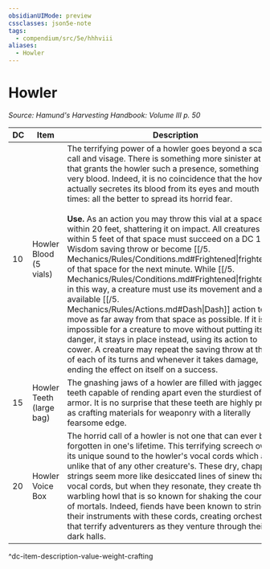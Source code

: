 ```yaml
---
obsidianUIMode: preview
cssclasses: json5e-note
tags:
  - compendium/src/5e/hhhviii
aliases:
  - Howler
---
```

# Howler
*Source: Hamund's Harvesting Handbook: Volume III p. 50* 

| DC | Item | Description | Value | Weight | Crafting |
|----|------|-------------|-------|--------|----------|
| 10 | Howler Blood (5 vials) | The terrifying power of a howler goes beyond a scary call and visage. There is something more sinister at work that grants the howler such a presence, something in its very blood. Indeed, it is no coincidence that the howler actually secretes its blood from its eyes and mouth at all times: all the better to spread its horrid fear.<br /><br />**Use.** As an action you may throw this vial at a space within 20 feet, shattering it on impact. All creatures within 5 feet of that space must succeed on a DC 12 Wisdom saving throw or become [[/5. Mechanics/Rules/Conditions.md#Frightened\|frightened]] of that space for the next minute. While [[/5. Mechanics/Rules/Conditions.md#Frightened\|frightened]] in this way, a creature must use its movement and any available [[/5. Mechanics/Rules/Actions.md#Dash\|Dash]] action to move as far away from that space as possible. If it is impossible for a creature to move without putting itself in danger, it stays in place instead, using its action to cower. A creature may repeat the saving throw at the end of each of its turns and whenever it takes damage, ending the effect on itself on a success. | 10 gp | 1 lb | — |
| 15 | Howler Teeth (large bag) | The gnashing jaws of a howler are filled with jagged teeth capable of rending apart even the sturdiest of plate armor. It is no surprise that these teeth are highly prized as crafting materials for weaponry with a literally fearsome edge. | 115 gp | 10 lb | +1 Melee Piercing Weapon |
| 20 | Howler Voice Box | The horrid call of a howler is not one that can ever be forgotten in one's lifetime. This terrifying screech owes its unique sound to the howler's vocal cords which are unlike that of any other creature's. These dry, chapped strings seem more like desiccated lines of sinew than vocal cords, but when they resonate, they create the warbling howl that is so known for shaking the courage of mortals. Indeed, fiends have been known to string their instruments with these cords, creating orchestras that terrify adventurers as they venture through their dark halls. | 340 gp | 4 lb | [[5. Mechanics/Items/Harp Of Horror (HHHVIII).md\|Harp of Horror]] |
^dc-item-description-value-weight-crafting

